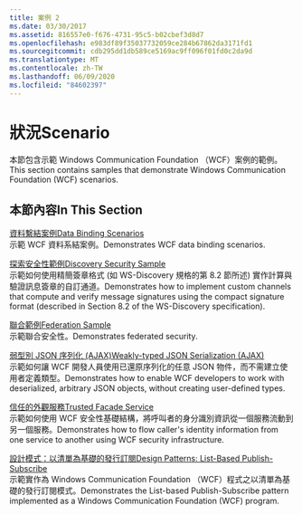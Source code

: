 ```yaml
---
title: 案例 2
ms.date: 03/30/2017
ms.assetid: 816557e0-f676-4731-95c5-b02cbef3d8d7
ms.openlocfilehash: e983df89f35037732059ce284b67862da3171fd1
ms.sourcegitcommit: cdb295dd1db589ce5169ac9ff096f01fd0c2da9d
ms.translationtype: MT
ms.contentlocale: zh-TW
ms.lasthandoff: 06/09/2020
ms.locfileid: "84602397"
---
```

# <a name="scenario"></a><span data-ttu-id="b92ae-102">狀況</span><span class="sxs-lookup"><span data-stu-id="b92ae-102">Scenario</span></span>
<span data-ttu-id="b92ae-103">本節包含示範 Windows Communication Foundation （WCF）案例的範例。</span><span class="sxs-lookup"><span data-stu-id="b92ae-103">This section contains samples that demonstrate Windows Communication Foundation (WCF) scenarios.</span></span>  
  
## <a name="in-this-section"></a><span data-ttu-id="b92ae-104">本節內容</span><span class="sxs-lookup"><span data-stu-id="b92ae-104">In This Section</span></span>  
 [<span data-ttu-id="b92ae-105">資料繫結案例</span><span class="sxs-lookup"><span data-stu-id="b92ae-105">Data Binding Scenarios</span></span>](data-binding-scenarios.md)  
 <span data-ttu-id="b92ae-106">示範 WCF 資料系結案例。</span><span class="sxs-lookup"><span data-stu-id="b92ae-106">Demonstrates WCF data binding scenarios.</span></span>  
  
 [<span data-ttu-id="b92ae-107">探索安全性範例</span><span class="sxs-lookup"><span data-stu-id="b92ae-107">Discovery Security Sample</span></span>](discovery-security-sample.md)  
 <span data-ttu-id="b92ae-108">示範如何使用精簡簽章格式 (如 WS-Discovery 規格的第 8.2 節所述) 實作計算與驗證訊息簽章的自訂通道。</span><span class="sxs-lookup"><span data-stu-id="b92ae-108">Demonstrates how to implement custom channels that compute and verify message signatures using the compact signature format (described in Section 8.2 of the WS-Discovery specification).</span></span>  
  
 [<span data-ttu-id="b92ae-109">聯合範例</span><span class="sxs-lookup"><span data-stu-id="b92ae-109">Federation Sample</span></span>](federation-sample.md)  
 <span data-ttu-id="b92ae-110">示範聯合安全性。</span><span class="sxs-lookup"><span data-stu-id="b92ae-110">Demonstrates federated security.</span></span>  
  
 [<span data-ttu-id="b92ae-111">弱型別 JSON 序列化 (AJAX)</span><span class="sxs-lookup"><span data-stu-id="b92ae-111">Weakly-typed JSON Serialization (AJAX)</span></span>](weakly-typed-json-serialization-sample.md)  
 <span data-ttu-id="b92ae-112">示範如何讓 WCF 開發人員使用已還原序列化的任意 JSON 物件，而不需建立使用者定義類型。</span><span class="sxs-lookup"><span data-stu-id="b92ae-112">Demonstrates how to enable WCF developers to work with deserialized, arbitrary JSON objects, without creating user-defined types.</span></span>  
  
 [<span data-ttu-id="b92ae-113">信任的外觀服務</span><span class="sxs-lookup"><span data-stu-id="b92ae-113">Trusted Facade Service</span></span>](trusted-facade-service.md)  
 <span data-ttu-id="b92ae-114">示範如何使用 WCF 安全性基礎結構，將呼叫者的身分識別資訊從一個服務流動到另一個服務。</span><span class="sxs-lookup"><span data-stu-id="b92ae-114">Demonstrates how to flow caller's identity information from one service to another using WCF security infrastructure.</span></span>  
  
 [<span data-ttu-id="b92ae-115">設計模式：以清單為基礎的發行訂閱</span><span class="sxs-lookup"><span data-stu-id="b92ae-115">Design Patterns: List-Based Publish-Subscribe</span></span>](design-patterns-list-based-publish-subscribe.md)  
 <span data-ttu-id="b92ae-116">示範實作為 Windows Communication Foundation （WCF）程式之以清單為基礎的發行訂閱模式。</span><span class="sxs-lookup"><span data-stu-id="b92ae-116">Demonstrates the List-based Publish-Subscribe pattern implemented as a Windows Communication Foundation (WCF) program.</span></span>
